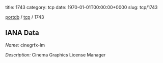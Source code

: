 title: 1743
category: tcp
date: 1970-01-01T00:00:00+0000
slug: tcp/1743

[portdb](/) / [tcp](/category/tcp.html) / 1743


## IANA Data

_Name:_ cinegrfx-lm

_Description:_ Cinema Graphics License Manager

